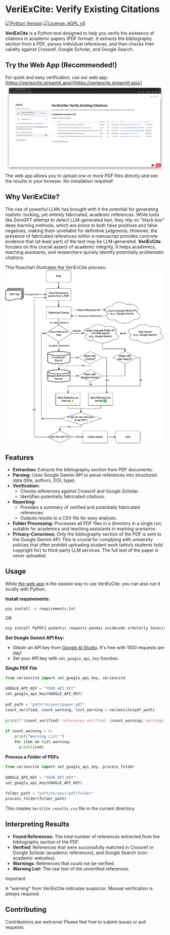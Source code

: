 # VeriExCite: Verify Existing Citations

[![Python Version](https://img.shields.io/badge/python-3.7+-blue.svg)](https://www.python.org/downloads/) [![License: AGPL v3](https://img.shields.io/badge/License-AGPL_v3-blue.svg)](https://www.gnu.org/licenses/agpl-3.0)

**VeriExCite** is a Python tool designed to help you verify the existence of citations in academic papers (PDF format). It extracts the bibliography section from a PDF, parses individual references, and then checks their validity against Crossref, Google Scholar, and Google Search.

## Try the Web App (Recommended!) 

For quick and easy verification, use our web app: [https://veriexcite.streamlit.app/](https://veriexcite.streamlit.app/) [![VeriExCite Web App Screenshot](images/streamlit_screenshot.png)](https://veriexcite.streamlit.app/) The web app allows you to upload one or more PDF files directly and see the results in your browser. No installation required!

## Why VeriExCite?

The rise of powerful LLMs has brought with it the potential for generating realistic-looking, yet entirely fabricated, academic references. While tools like ZeroGPT attempt to detect LLM-generated text, they rely on "black box" deep learning methods, which are prone to both false positives and false negatives, making them unreliable for definitive judgments. However, the presence of fabricated references within a manuscript provides *concrete* evidence that (at least part) of the text may be LLM-generated. **VeriExCite** focuses on this crucial aspect of academic integrity.  It helps academics, teaching assistants, and researchers quickly identify potentially problematic citations.

This flowchart illustrates the VeriExCite process: ![VeriExCite Flowchart](images/flowchart.drawio.png) 

## Features

*   **Extraction:** Extracts the bibliography section from PDF documents.
*   **Parsing:** Uses Google Gemini API to parse references into structured data (title, authors, DOI, type). 
*   **Verification:**
    *   Checks references against Crossref and Google Scholar.
    *   Identifies potentially fabricated citations.
*   **Reporting:**
    *   Provides a summary of verified and potentially fabricated references.
    *   Outputs results to a CSV file for easy analysis.
*  **Folder Processing:** Processes all PDF files in a directory in a single run, suitable for academics and teaching assistants in marking scenarios.
*  **Privacy-Conscious:** Only the bibliography section of the PDF is sent to the Google Gemini API. This is crucial for complying with university policies that often prohibit uploading student work (which students hold copyright for) to third-party LLM services. The full text of the paper *is never* uploaded.


## Usage

While [the web app](https://veriexcite.streamlit.app/) is the easiest way to use VeriExCite, you can also run it locally with Python.

**Install requirements:**

```
pip install -r requirements.txt
```

OR

```bash
pip install PyPDF2 pydantic requests pandas unidecode scholarly tenacity google-genai
```

**Set Google Gemini API Key:**

*   Obtain an API key from [Google AI Studio](https://ai.google.dev/aistudio). It's free with 1500 requests per day!
*   Set your API key with `set_google_api_key` function. 

**Single PDF File**

```python
from veriexcite import set_google_api_key, veriexcite

GOOGLE_API_KEY = "YOUR_API_KEY"
set_google_api_key(GOOGLE_API_KEY)

pdf_path = "path/to/your/paper.pdf"
count_verified, count_warning, list_warning = veriexcite(pdf_path)

print(f"{count_verified} references verified, {count_warning} warnings.")

if count_warning > 0:
    print("Warning List:")
    for item in list_warning:
      print(item)
```

**Process a Folder of PDFs**

```python
from veriexcite import set_google_api_key, process_folder

GOOGLE_API_KEY = "YOUR_API_KEY"
set_google_api_key(GOOGLE_API_KEY)

folder_path = "path/to/your/pdf/folder"
process_folder(folder_path)
```
This creates `VeriCite results.csv` file in the current directory.

## Interpreting Results

*   **Found References:** The total number of references extracted from the bibliography section of the PDF.
*   **Verified:** References that were successfully matched in Crossref or Google Scholar (academic references), and Google Search (non-academic websites).
*   **Warnings:** References that could *not* be verified. 
*   **Warning List:** The raw text of the unverified references. 

> [!IMPORTANT]
>
> A "warning" from VeriExCite indicates suspicion. Manual verification is always  required. 

## Contributing

Contributions are welcome! Please feel free to submit issues or pull requests.

